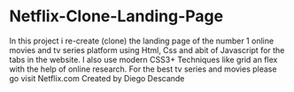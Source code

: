 # Netflix-Clone-Landing-Page
In this project i re-create (clone) the landing page of the number 1 online movies and tv series platform using Html, Css and abit of
Javascript for the tabs in the website.
I also use modern CSS3+ Techniques like grid an flex with the help of online research.
For the best tv series and movies please go visit Netflix.com
Created by Diego Descande
